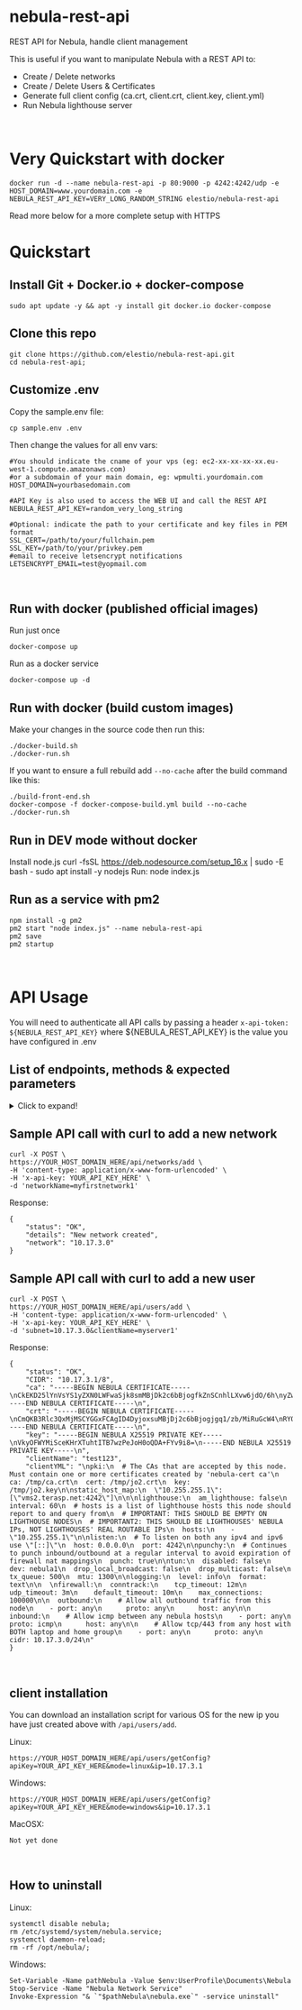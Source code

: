 # nebula-rest-api
REST API for Nebula, handle client management

This is useful if you want to manipulate Nebula with a REST API to:
- Create / Delete networks
- Create / Delete Users & Certificates
- Generate full client config (ca.crt, client.crt, client.key, client.yml)
- Run Nebula lighthouse server


&nbsp;

# Very Quickstart with docker


    docker run -d --name nebula-rest-api -p 80:9000 -p 4242:4242/udp -e HOST_DOMAIN=www.yourdomain.com -e NEBULA_REST_API_KEY=VERY_LONG_RANDOM_STRING elestio/nebula-rest-api


Read more below for a more complete setup with HTTPS


# Quickstart

## Install Git + Docker.io + docker-compose

    sudo apt update -y && apt -y install git docker.io docker-compose

## Clone this repo

    git clone https://github.com/elestio/nebula-rest-api.git
    cd nebula-rest-api;

## Customize .env

Copy the sample.env file:

    cp sample.env .env

Then change the values for all env vars:

    #You should indicate the cname of your vps (eg: ec2-xx-xx-xx-xx.eu-west-1.compute.amazonaws.com)
    #or a subdomain of your main domain, eg: wpmulti.yourdomain.com
    HOST_DOMAIN=yourbasedomain.com

    #API Key is also used to access the WEB UI and call the REST API
    NEBULA_REST_API_KEY=random_very_long_string

    #Optional: indicate the path to your certificate and key files in PEM format
    SSL_CERT=/path/to/your/fullchain.pem
    SSL_KEY=/path/to/your/privkey.pem
    #email to receive letsencrypt notifications 
    LETSENCRYPT_EMAIL=test@yopmail.com
&nbsp;

## Run with docker (published official images)

Run just once

    docker-compose up

Run as a docker service

    docker-compose up -d

## Run with docker (build custom images)

Make your changes in the source code then run this:

    ./docker-build.sh
    ./docker-run.sh

If you want to ensure a full rebuild add `--no-cache` after the build command like this:
    
    ./build-front-end.sh
    docker-compose -f docker-compose-build.yml build --no-cache
    ./docker-run.sh


## Run in DEV mode without docker 

Install node.js
	curl -fsSL https://deb.nodesource.com/setup_16.x | sudo -E bash -
	sudo apt install -y nodejs
Run:
	node index.js

## Run as a service with pm2

    npm install -g pm2
    pm2 start "node index.js" --name nebula-rest-api
    pm2 save
    pm2 startup



&nbsp;
# API Usage

You will need to authenticate all API calls by passing a header `x-api-token: ${NEBULA_REST_API_KEY}` where ${NEBULA_REST_API_KEY} is the value you have configured in .env

## List of endpoints, methods & expected parameters

<details>
  <summary>Click to expand!</summary>

```json
{
    "/api/networks/list": {
        "path": "/api/networks/list.js",
        "method": "POST",
        "parametersList": [],
        "isPrivate": true
    },
    "/api/networks/add": {
        "path": "/api/networks/add.js",
        "method": "POST",
        "parametersList": [
            "networkName"
        ],
        "isPrivate": true
    },
    "/api/networks/delete": {
        "path": "/api/networks/delete.js",
        "method": "POST",
        "parametersList": [
            "subnet"
        ],
        "isPrivate": true
    },
    "/api/users/list": {
        "path": "/api/users/list.js",
        "method": "POST",
        "parametersList": ["subnet"],
        "isPrivate": true
    },
    "/api/users/getConfig": {
        "path": "/api/users/getConfig.js",
        "method": "POST",
        "parametersList": [
            "ip"
        ],
        "isPrivate": true
    },
    "/api/users/add": {
        "path": "/api/users/add.js",
        "method": "POST",
        "parametersList": [
            "subnet",
            "clientName"
        ],
        "isPrivate": true
    },
    "/api/users/delete": {
        "path": "/api/users/delete.js",
        "method": "POST",
        "parametersList": [
            "ip"
        ],
        "isPrivate": true
    }
}
```
</details>

## Sample API call with curl to add a new network

    curl -X POST \
    https://YOUR_HOST_DOMAIN_HERE/api/networks/add \
    -H 'content-type: application/x-www-form-urlencoded' \
    -H 'x-api-key: YOUR_API_KEY_HERE' \
    -d 'networkName=myfirstnetwork1'

Response:

    {
        "status": "OK",
        "details": "New network created",
        "network": "10.17.3.0"
    }

## Sample API call with curl to add a new user

    curl -X POST \
    https://YOUR_HOST_DOMAIN_HERE/api/users/add \
    -H 'content-type: application/x-www-form-urlencoded' \
    -H 'x-api-key: YOUR_API_KEY_HERE' \
    -d 'subnet=10.17.3.0&clientName=myserver1'

Response:

    {
        "status": "OK",
        "CIDR": "10.17.3.1/8",
        "ca": "-----BEGIN NEBULA CERTIFICATE-----\nCkEKD25lYnVsYS1yZXN0LWFwaSjk8smMBjDk2c6bBjogfkZnSCnhlLXvw6jdO/6h\nyZwzOXo58uz8yo0NaIViAWJAARJAv1dt2/jw1ZCeGPgz6DNkgRd6uPo/71H5vXWp\n9nqdG2qN3vdxTuueBuV7kN3DVlg2ZlDHvwNj4j86TImA9aqtCg==\n-----END NEBULA CERTIFICATE-----\n",
        "crt": "-----BEGIN NEBULA CERTIFICATE-----\nCmQKB3Rlc3QxMjMSCYGGxFCAgID4DyjoxsuMBjDj2c6bBjogjgq1/zb/MiRuGcW4\nRY0cEirmvSa5AWeMXuypT5Eh+1RKIPnmGtLYGpSdwXcvMIDkzYlcJkOwBR3WKRpP\nyiNt5tEkEkClf0yGn5XEKAr1O/Ixq2eXr1SNKLGIqXb+7byzCca4/5PfXj8zJPu3\njXg4z86NcsjaTbPWhFJi4OfCihxVnwYP\n-----END NEBULA CERTIFICATE-----\n",
        "key": "-----BEGIN NEBULA X25519 PRIVATE KEY-----\nVkyOFWYMiSceKHrXTuhtITB7wzPeJoH0oQDA+FYv9i8=\n-----END NEBULA X25519 PRIVATE KEY-----\n",
        "clientName": "test123",
        "clientYML": "\npki:\n  # The CAs that are accepted by this node. Must contain one or more certificates created by 'nebula-cert ca'\n  ca: /tmp/ca.crt\n  cert: /tmp/jo2.crt\n  key: /tmp/jo2.key\n\nstatic_host_map:\n  \"10.255.255.1\": [\"vms2.terasp.net:4242\"]\n\n\nlighthouse:\n  am_lighthouse: false\n  interval: 60\n  # hosts is a list of lighthouse hosts this node should report to and query from\n  # IMPORTANT: THIS SHOULD BE EMPTY ON LIGHTHOUSE NODES\n  # IMPORTANT2: THIS SHOULD BE LIGHTHOUSES' NEBULA IPs, NOT LIGHTHOUSES' REAL ROUTABLE IPs\n  hosts:\n    - \"10.255.255.1\"\n\nlisten:\n  # To listen on both any ipv4 and ipv6 use \"[::]\"\n  host: 0.0.0.0\n  port: 4242\n\npunchy:\n  # Continues to punch inbound/outbound at a regular interval to avoid expiration of firewall nat mappings\n  punch: true\n\ntun:\n  disabled: false\n  dev: nebula1\n  drop_local_broadcast: false\n  drop_multicast: false\n  tx_queue: 500\n  mtu: 1300\n\nlogging:\n  level: info\n  format: text\n\n  \nfirewall:\n  conntrack:\n    tcp_timeout: 12m\n    udp_timeout: 3m\n    default_timeout: 10m\n    max_connections: 100000\n\n  outbound:\n    # Allow all outbound traffic from this node\n    - port: any\n      proto: any\n      host: any\n\n  inbound:\n    # Allow icmp between any nebula hosts\n    - port: any\n      proto: icmp\n      host: any\n\n    # Allow tcp/443 from any host with BOTH laptop and home group\n    - port: any\n      proto: any\n      cidr: 10.17.3.0/24\n"
    }


&nbsp;
## client installation

You can download an installation script for various OS for the new ip you have just created above with `/api/users/add`.

Linux:
    
    https://YOUR_HOST_DOMAIN_HERE/api/users/getConfig?apiKey=YOUR_API_KEY_HERE&mode=linux&ip=10.17.3.1

Windows:
    
    https://YOUR_HOST_DOMAIN_HERE/api/users/getConfig?apiKey=YOUR_API_KEY_HERE&mode=windows&ip=10.17.3.1

MacOSX: 
    
    Not yet done

&nbsp;
## How to uninstall

Linux: 

    systemctl disable nebula;
    rm /etc/systemd/system/nebula.service;
    systemctl daemon-reload;
    rm -rf /opt/nebula/;

Windows:

    Set-Variable -Name pathNebula -Value $env:UserProfile\Documents\Nebula
    Stop-Service -Name "Nebula Network Service"
    Invoke-Expression "& `"$pathNebula\nebula.exe`" -service uninstall"

